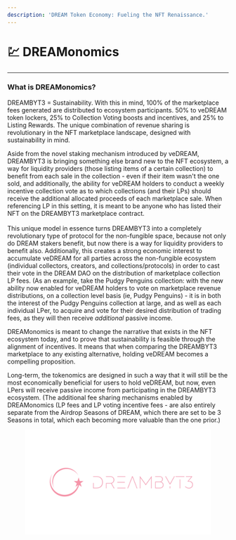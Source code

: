 ```yaml
---
description: 'DREAM Token Economy: Fueling the NFT Renaissance.'
---
```


# 💹 DREAMonomics

***

### What is DREAMonomics?

DREAMBYT3 = Sustainability. With this in mind, 100% of the marketplace fees generated are distributed to ecosystem participants. 50% to veDREAM token lockers, 25% to Collection Voting boosts and incentives, and 25% to Listing Rewards. The unique combination of revenue sharing is revolutionary in the NFT marketplace landscape, designed with sustainability in mind.

Aside from the novel staking mechanism introduced by veDREAM, DREAMBYT3 is bringing something else brand new to the NFT ecosystem, a way for liquidity providers (those listing items of a certain collection) to benefit from each sale in the collection - even if their item wasn't the one sold, and additionally, the ability for veDREAM holders to conduct a weekly incentive collection vote as to which collections (and their LPs) should receive the additional allocated proceeds of each marketplace sale. When referencing LP in this setting, it is meant to be anyone who has listed their NFT on the DREAMBYT3 marketplace contract. \
\
This unique model in essence turns DREAMBYT3 into a completely revolutionary type of protocol for the non-fungible space, because not only do DREAM stakers benefit, but now there is a way for liquidity providers to benefit also. Additionally, this creates a strong economic interest to accumulate veDREAM for all parties across the non-fungible ecosystem (individual collectors, creators, and collections/protocols) in order to cast their vote in the DREAM DAO on the distribution of marketplace collection LP fees. (As an example, take the Pudgy Penguins collection: with the new ability now enabled for veDREAM holders to vote on marketplace revenue distributions, on a collection level basis (ie, Pudgy Penguins) - it is in both the interest of the Pudgy Penguins collection at large, and as well as each individual LPer, to acquire and vote for their desired distribution of trading fees, as they will then receive _additional_ passive income.&#x20;

DREAMonomics is meant to change the narrative that exists in the NFT ecosystem today, and to prove that sustainability is feasible through the alignment of incentives. It means that when comparing the DREAMBYT3 marketplace to any existing alternative, holding veDREAM becomes a compelling proposition.&#x20;

Long-term, the tokenomics are designed in such a way that it will still be the most economically beneficial for users to hold veDREAM, but now, even LPers will receive passive income from participating in the DREAMBYT3 ecosystem. (The additional fee sharing mechanisms enabled by DREAMonomics (LP fees and LP voting incentive fees - are also entirely separate from the Airdrop Seasons of DREAM, which there are set to be 3 Seasons in total, which each becoming more valuable than the one prior.)

<figure><img src="../../.gitbook/assets/1600 x 900_DreamByt3 (2).png" alt=""><figcaption></figcaption></figure>
